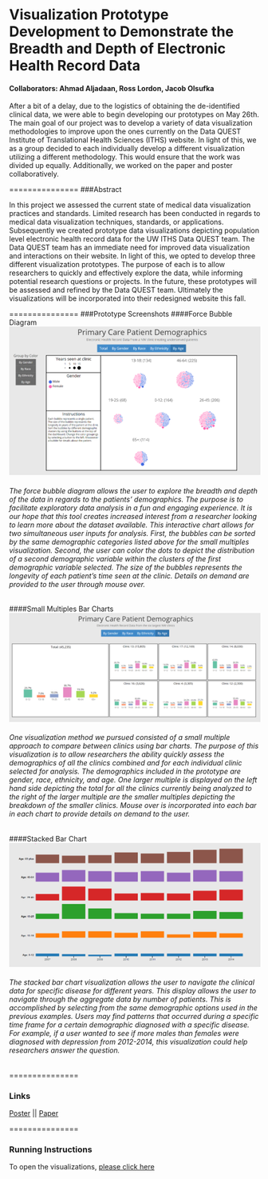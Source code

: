 Visualization Prototype Development to Demonstrate the Breadth and Depth of Electronic Health Record Data 
===============
#### Collaborators: Ahmad Aljadaan, Ross Lordon, Jacob Olsufka

After a bit of a delay, due to the logistics of obtaining the de-identified clinical data, we were able to begin developing our prototypes on May 26th. The main goal of our project was to develop a variety of data visualization methodologies to improve upon the ones currently on the Data QUEST Institute of Translational Health Sciences (ITHS) website. In light of this, we as a group decided to each individually develop a different visualization utilizing a different methodology. This would ensure that the work was divided up equally. Additionally, we worked on the paper and poster collaboratively. 

===============
###Abstract

In this project we assessed the current state of medical data visualization practices and standards. Limited research has been conducted in regards to medical data visualization techniques, standards, or applications. Subsequently we created prototype data visualizations depicting population level electronic health record data for the UW ITHS Data QUEST team. The Data QUEST team has an immediate need for improved data visualization and interactions on their website. In light of this, we opted to develop three different visualization prototypes. The purpose of each is to allow researchers to quickly and effectively explore the data, while informing potential research questions or projects. In the future, these prototypes will be assessed and refined by the Data QUEST team. Ultimately the visualizations will be incorporated into their redesigned website this fall.

===============
###Prototype Screenshots
####Force Bubble Diagram
![Force Bubble Diagram](images/bubbles.png)
###### The force bubble diagram allows the user to explore the breadth and depth of the data in regards to the patients’ demographics. The purpose is to facilitate exploratory data analysis in a fun and engaging experience. It is our hope that this tool creates increased interest from a researcher looking to learn more about the dataset available. This interactive chart allows for two simultaneous user inputs for analysis. First, the bubbles can be sorted by the same demographic categories listed above for the small multiples visualization. Second, the user can color the dots to depict the distribution of a second demographic variable within the clusters of the first demographic variable selected. The size of the bubbles represents the longevity of each patient’s time seen at the clinic. Details on demand are provided to the user through mouse over.

####Small Multiples Bar Charts
![Small Multiples Bar Charts](images/multiples.png)
###### One visualization method we pursued consisted of a small multiple approach to compare between clinics using bar charts. The purpose of this visualization is to allow researchers the ability quickly assess the demographics of all the clinics combined and for each individual clinic selected for analysis. The demographics included in the prototype are gender, race, ethnicity, and age. One larger multiple is displayed on the left hand side depicting the total for all the clinics currently being analyzed to the right of the larger multiple are the smaller multiples depicting the breakdown of the smaller clinics. Mouse over is incorporated into each bar in each chart to provide details on demand to the user.

####Stacked Bar Chart
![Stacked Bar Chart](images/stacked.png)
###### The stacked bar chart visualization allows the user to navigate the clinical data for specific disease for different years. This display allows the user to navigate through the aggregate data by number of patients. This is accomplished by selecting from the same demographic options used in the previous examples. Users may find patterns that occurred during a specific time frame for a certain demographic diagnosed with a specific disease. For example, if a user wanted to see if more males than females were diagnosed with depression from 2012-2014, this visualization could help researchers answer the question.

===============
### Links
[Poster](https://github.com/CSE512-15S/fp-aljadaan-rlordon-olsufj/blob/master/Poster-Big.png) || [Paper](https://github.com/CSE512-15S/fp-aljadaan-rlordon-olsufj/blob/master/final/paper-aljadaan-rlordon-olsufj.pdf)

===============
### Running Instructions

To open the visualizations, [please click here](https://cse512-15s.github.io/fp-aljadaan-rlordon-olsufj/)


